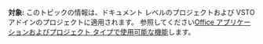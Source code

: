   **対象:** このトピックの情報は、ドキュメント レベルのプロジェクトおよび VSTO アドインのプロジェクトに適用されます。 参照してください[Office アプリケーションおよびプロジェクト タイプで使用可能な機能](../../vsto/features-available-by-office-application-and-project-type.md)します。

  